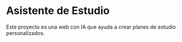 # Asistente de Estudio
Este proyecto es una web con IA que ayuda a crear planes de estudio personalizados.
